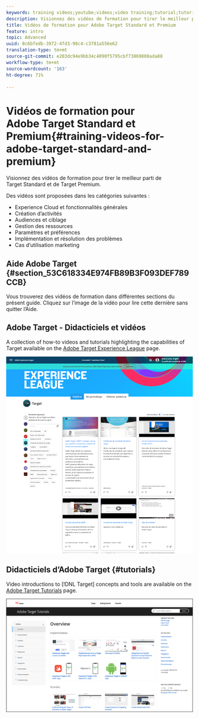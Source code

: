 ```yaml
---
keywords: training videos;youtube;videos;video training;tutorial;tutorials;video
description: Visionnez des vidéos de formation pour tirer le meilleur parti de Target Standard et de Target Premium.
title: Vidéos de formation pour Adobe Target Standard et Premium
feature: intro
topic: Advanced
uuid: 8c6bfedb-3972-4fd3-98c4-c3781a556e62
translation-type: tm+mt
source-git-commit: e203dc94e9bb34c4090f5795cbf73869808ada88
workflow-type: tm+mt
source-wordcount: '163'
ht-degree: 71%

---
```



# Vidéos de formation pour Adobe Target Standard et Premium{#training-videos-for-adobe-target-standard-and-premium}

Visionnez des vidéos de formation pour tirer le meilleur parti de Target Standard et de Target Premium.

Des vidéos sont proposées dans les catégories suivantes :

* Experience Cloud et fonctionnalités générales
* Création d’activités
* Audiences et ciblage
* Gestion des ressources
* Paramètres et préférences
* Implémentation et résolution des problèmes
* Cas d’utilisation marketing

## Aide Adobe Target {#section_53C618334E974FB89B3F093DEF789CCB}

Vous trouverez des vidéos de formation dans différentes sections du présent guide. Cliquez sur l’image de la vidéo pour lire cette dernière sans quitter l’Aide.

## Adobe Target - Didacticiels et vidéos

A collection of how-to videos and tutorials highlighting the capabilities of Target available on the [Adobe Target Experience League](https://guided.adobe.com/#recommended/solutions/target) page.

![Vidéos d’Experience League](/help/c-intro/assets/experience-league.png)

## Didacticiels d’Adobe Target {#tutorials}

Video introductions to [!DNL Target] concepts and tools are available on  the [Adobe Target Tutorials](https://docs.adobe.com/content/help/en/target-learn/tutorials/overview.html) page.

![Didacticiels d’Adobe Target](/help/c-intro/assets/adobe-target-tutorials-new.png)